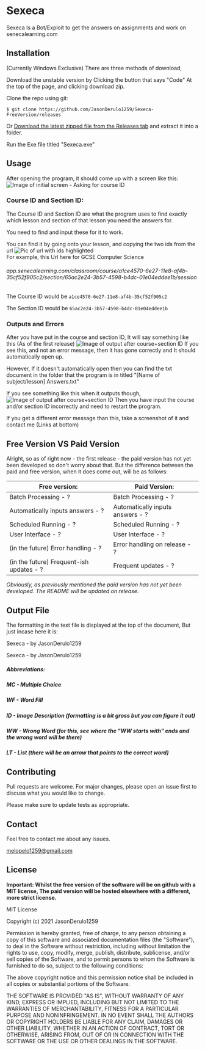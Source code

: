 
# Sexeca

Sexeca Is a Bot/Exploit to get the answers on assignments and work on senecalearning.com

## Installation
(Currently Windows Exclusive) 
There are three methods of download,

Download the unstable version by Clicking the button that says "Code" At the top of the page, and clicking download zip.

Clone the repo using git:
```
$ git clone https://github.com/JasonDerulo1259/Sexeca-FreeVersion/releases
```
Or
[Download the latest zipped file from the Releases tab](https://github.com/JasonDerulo1259/Sexeca-FreeVersion/releases) and extract it into a folder.

Run the Exe file titled "Sexeca.exe"

## Usage
After opening the program, it should come up with a screen like this:
![Image of initial screen - Asking for course ID](https://i.imgur.com/ahw41He.png)

### Course ID and Section ID:
The Course ID and Section ID are what the program uses to find exactly which lesson and section of that lesson you need the answers for. 

You need to find and input these for it to work.

You can find it by going onto your lesson, and copying the two ids from the url
![Pic of url with ids highlighted](https://i.imgur.com/R6OLY0K.png)		
For example, this Url here for GCSE Computer Science
###### app.senecalearning.com/classroom/course/a1ce4570-6e27-11e8-af4b-35cf52f905c2/section/65ac2e24-3b57-4598-b4dc-01e04eddee1b/session
The Course ID would be ```a1ce4570-6e27-11e8-af4b-35cf52f905c2```

The Section ID would be ```65ac2e24-3b57-4598-b4dc-01e04eddee1b```

### Outputs and Errors
After you have put in the course and section ID, It will say something like this (As of the first release)
![Image of output after course+section ID](https://i.imgur.com/S8Lu9mt.png)
If you see this, and not an error message, then it has gone correctly and It should automatically open up.

However, If it doesn't automatically open then you can find the txt document in the folder that the program is in titled "[Name of subject/lesson] Answers.txt"

If you see something like this when it outputs though,
![Image of output after course+section ID](https://i.imgur.com/vtAxVak.png)
Then you have input the course and/or section ID incorrectly and need to restart the program.

If you get a different error message than this, take a screenshot of it and contact me (Links at bottom)
## Free Version VS Paid Version
Alright, so as of right now - the first release - the paid version has not yet been developed so don't worry about that. But the difference between the paid and free version, when it does come out, will be as follows:


|Free version:  |  Paid Version:|
|--|--|
| Batch Processing - ? | Batch Processing - ? |
| Automatically inputs answers - ? | Automatically inputs answers - ? |
| Scheduled Running - ? | Scheduled Running - ? |
| User Interface - ? | User Interface - ? |
| (in the future) Error handling - ? | Error handling on release - ? |
| (in the future) Frequent-ish updates - ? | Frequent updates - ? |

*Obviously, as previously mentioned the paid version has not yet been developed. The README will be updated on release.*
## Output File
The formatting in the text file is displayed at the top of the document, But just incase here it is:

 Sexeca - by JasonDerulo1259
 

Sexeca - by JasonDerulo1259
 
##### Abbreviations:
##### MC - Multiple Choice
##### WF - Word Fill
##### ID - Image Description (formatting is a bit gross but you can figure it out)
##### WW - Wrong Word (for this, see where the "WW starts with" ends and the wrong word will be there)
##### LT - List (there will be an arrow that points to the correct word)
## Contributing
Pull requests are welcome. For major changes, please open an issue first to discuss what you would like to change.

Please make sure to update tests as appropriate.
## Contact
Feel free to contact me about any issues.

melopelo1259@gmail.com
## License
**Important: Whilst the free version of the software will be on github with a MIT license, The paid version will be hosted elsewhere with a different, more strict license.**

MIT License

Copyright (c) 2021 JasonDerulo1259

Permission is hereby granted, free of charge, to any person obtaining a copy
of this software and associated documentation files (the "Software"), to deal
in the Software without restriction, including without limitation the rights
to use, copy, modify, merge, publish, distribute, sublicense, and/or sell
copies of the Software, and to permit persons to whom the Software is
furnished to do so, subject to the following conditions:

The above copyright notice and this permission notice shall be included in all
copies or substantial portions of the Software.

THE SOFTWARE IS PROVIDED "AS IS", WITHOUT WARRANTY OF ANY KIND, EXPRESS OR
IMPLIED, INCLUDING BUT NOT LIMITED TO THE WARRANTIES OF MERCHANTABILITY,
FITNESS FOR A PARTICULAR PURPOSE AND NONINFRINGEMENT. IN NO EVENT SHALL THE
AUTHORS OR COPYRIGHT HOLDERS BE LIABLE FOR ANY CLAIM, DAMAGES OR OTHER
LIABILITY, WHETHER IN AN ACTION OF CONTRACT, TORT OR OTHERWISE, ARISING FROM,
OUT OF OR IN CONNECTION WITH THE SOFTWARE OR THE USE OR OTHER DEALINGS IN THE
SOFTWARE.
